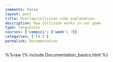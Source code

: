 ```yaml
---
comments: False
layout: post
title: Overlap/collision code explanation 
description: How Collision works in our game
type: tangibless
courses: {'compsci': {'week': 7}}
categories: ['C4.1']
permalink: Documentation
---
```

%%raw
{% include Documentation_basics.html %}
